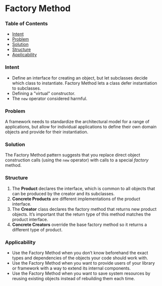 # Factory Method

### Table of Contents

* [Intent](#intent)
* [Problem](#problem)
* [Solution](#solution)
* [Structure](#structure)
* [Applicability](#applicability)

### Intent
- Define an interface for creating an object, but let subclasses decide which class to instantiate. Factory Method lets a class defer instantiation to subclasses.
- Defining a "virtual" constructor.
- The `new` operator considered harmful.

### Problem
A framework needs to standardize the architectural model for a range of applications, but allow for individual applications to define their own domain objects and provide for their instantiation.

### Solution
The Factory Method pattern suggests that you replace direct object construction calls (using the `new` operator) with calls to a special *factory* method.

### Structure
1. The **Product** declares the interface, which is common to all objects that can be produced by the creator and its subclasses.
2. **Concrete Products** are different implementations of the product interface.
3. The **Creator** class declares the factory method that returns new product objects. It’s important that the return type of this method matches the product interface.
4. **Concrete Creators** override the base factory method so it returns a different type of product.



### Applicability
- Use the Factory Method when you don’t know beforehand the exact types and dependencies of the objects your code should work with.
- Use the Factory Method when you want to provide users of your library or framework with a way to extend its internal components.
- Use the Factory Method when you want to save system resources by reusing existing objects instead of rebuilding them each time.

